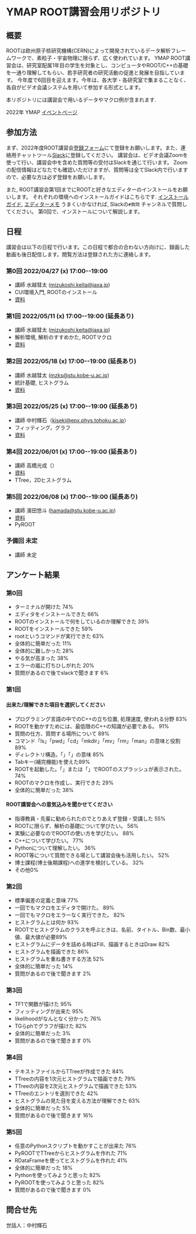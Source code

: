 # YMAP ROOT講習会用リポジトリ


## 概要

ROOTは欧州原子核研究機構(CERN)によって開発されているデータ解析フレームワークで、素粒子・宇宙物理に限らず、広く使われています。
YMAP ROOT講習会は、研究室配属1年目の学生を対象とし、コンピュータやROOT/C++の基礎を一通り理解してもらい、若手研究者の研究活動の促進と発展を目指しています。
今年度で6回目を迎えます。今年は、各大学・各研究室で集まることなく、各自がビデオ会議システムを用いて参加する形式とします。

本リポジトリには講習会で用いるデータやマクロ例が含まれます.

2022年 YMAP [イベントページ](http://www.icrr.u-tokyo.ac.jp/YMAP/event/root2022/index.html)

## 参加方法

まず、2022年度ROOT講習会[登録フォーム](https://docs.google.com/forms/d/e/1FAIpQLSdxxFdBEyLboW6fta86g38kYz17d_YHdwm8TZYDJl6TuwhHcQ/viewform)にて登録をお願いします。また、連絡用チャットツール[Slack](https://join.slack.com/t/ymaproot2022/shared_invite/zt-171q49e80-XzT2HehcytQTxGDAikOmdQ)に登録してください。
講習会は、ビデオ会議Zoomを使って行い、講習会中を含めた質問等の受付はSlackを通じて行います。
Zoomの配信情報はどなたでも確認いただけますが、質問等は全てSlack内で行いますので、必要な方は必ず登録をお願いします。

また, ROOT講習会第1回までにROOTと好きなエディターのインストールをお願いします。
それぞれの環境へのインストールガイドはこちらです. [インストールガイド](./install), [エディターメモ](./install/editor.md)
うまくいかなければ, Slackの`#質問` チャンネルで質問してください。
第0回で、インストールについて解説します。

## 日程

講習会は以下の日程で行います。この日程で都合の合わない方向けに、録画した動画も後日配信します。閲覧方法は登録された方に連絡します。

### 第0回 2022/04/27 (x) 17:00--19:00
* 講師 水越彗太 (mizukoshi.keita@jaxa.jp)
* CUI環境入門, ROOTのインストール
* [資料](./materials/root_lec_mzks_day0.pdf)

### 第1回 2022/05/11 (x) 17:00--19:00 (延長あり)
* 講師 水越彗太 (mizukoshi.keita@jaxa.jp)
* 解析環境, 解析のすすめかた, ROOTマクロ
* [資料](./materials/root_lec_mzks_day1.pdf)

### 第2回 2022/05/18 (x) 17:00--19:00 (延長あり)
* 講師 水越彗太 (mzks@stu.kobe-u.ac.jp)
* 統計基礎, ヒストグラム
* [資料](./materials/root_lec_mzks_day2.pdf)

### 第3回 2022/05/25 (x) 17:00--19:00 (延長あり)
* 講師 中村輝石（kiseki@epx.phys.tohoku.ac.jp）
* フィッティング，グラフ
* [資料](./materials/root_lec_nkmr_day3.pdf)

### 第4回 2022/06/01 (x) 17:00--19:00 (延長あり)
* 講師 高橋光成（）
* [資料](./materials/root_lec_tkhs_day4.pdf)
* TTree，2Dヒストグラム

### 第5回 2022/06/08 (x) 17:00--19:00 (延長あり)
* 講師 濱田悠斗 (hamada@stu.kobe-u.ac.jp)
* [資料](./materials/root_lec_hamada_day5.pdf)
* PyROOT

### 予備回 未定
* 講師 未定

## アンケート結果
### 第0回
* ターミナルが開けた 74%
* エディタをインストールできた 66%
* ROOTのインストールで何をしているのか理解できた 39%
* ROOTをインストールできた 59%
* rootというコマンドが実行できた 63%
* 全体的に簡単だった 11%
* 全体的に難しかった 28%
* やる気が高まった 38%
* エラーの嵐に打ちひしがれた 20%
* 質問があるので後でslackで聞きます 6%

### 第1回
#### 出来た/理解できた項目を選択してください
* プログラミング言語の中でのC++の立ち位置, 処理速度, 使われる分野 83%
* ROOTを動かすためには、最低限のC++の知識が必要である。 91%
* 質問の仕方、質問する場所について 89%
* コマンド「ls」「pwd」「cd」「mkdir」「mv」「rm」「man」の意味と役割 89%
* ディレクトリ構造。「」「」の意味 85%
* Tabキー(補完機能)を使えた89%
* ROOTを起動した。「」または「」でROOTのスプラッシュが表示された。74%
* ROOTのマクロを作成し、実行できた 29%
* 全体的に簡単だった 38%

#### ROOT講習会への意気込みを聞かせてください
* 指導教員・先輩に勧められたのでとりあえず登録・受講した 55%
* ROOTに限らず、解析の基礎について学びたい。 56%
* 実験に必要なのでROOTの使い方を学びたい。 88%
* C++について学びたい。 77%
* Pythonについて理解したい。 36%
* ROOT等について質問できる場として講習会後も活用したい。 52%
* 博士課程(博士後期課程)への進学を検討している。 32%
* その他0%

### 第2回
* 標準偏差の定義と意味 77%
* 一回でもマクロをエディタで開けた。 89%
* 一回でもマクロをエラーなく実行できた。 82%
* ヒストグラムとは何か 93%
* ROOTでヒストグラムのクラスを呼ぶときは、名前、タイトル、Bin数、最小値、最大値が必要89%
* ヒストグラムにデータを詰める時はFill、描画するときはDraw 82%
* ヒストグラムを描画できた 86%
* ヒストグラムを重ね書きする方法 52%
* 全体的に簡単だった 14%
* 質問があるので後で聞きます 2%

### 第3回
* TF1で関数が描けた 95%
* フィッティングが出来た 95%
* likelihoodがなんとなく分かった 76%
* TGらphでグラフが描けた 82%
* 全体的に簡単だった 3%
* 質問があるので後で聞きます 0%

### 第4回
* テキストファイルからTTreeが作成できた 84%
* TTreeの内容を1次元ヒストグラムで描画できた 79%
* TTreeの内容を2次元ヒストグラムで描画できた 53%
* TTreeのエントリを選別できた 42%
* ヒストグラムの見た目を変える方法が理解できた 63%
* 全体的に簡単だった 5%
* 質問があるので後で聞きます 16%

### 第5回
* 任意のPythonスクリプトを動かすことが出来た 76%
* PyROOTでTTreeからヒストグラムを作れた 71%
* RDataFrameを使ってヒストグラムを作れた 41%
* 全体的に簡単だった 18%
* Pythonを使ってみようと思った 82%
* PyROOTを使ってみようと思った 82%
* 質問があるので後で聞きます 0%

## 問合せ先
世話人：中村輝石

